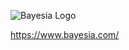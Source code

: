 ![Bayesia Logo](https://best.bayesia.com/wp-content/uploads/2020/10/Bayesia-Corporate-Logo_250x148.png)


https://www.bayesia.com/
